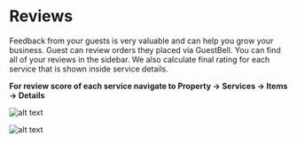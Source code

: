 # Reviews
Feedback from your guests is very valuable and can help you grow your business. Guest can review orders they placed via GuestBell. You can find all of your reviews in the sidebar. We also calculate final rating for each service that is shown inside service details.

**For review score of each service navigate to Property -> Services -> Items -> Details**

![alt text](https://static.guestbell.com/img/docs/overview/reviewNumber.jpg "")


![alt text](https://static.guestbell.com/img/docs/overview/review.jpg "")
